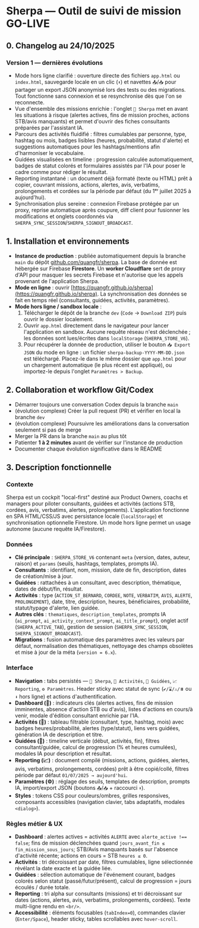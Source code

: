 # Sherpa — Outil de suivi de mission GO-LIVE

## 0. Changelog au 24/10/2025

### Version 1 — dernières évolutions
- Mode hors ligne clarifié : ouverture directe des fichiers `app.html` ou `index.html`, sauvegarde locale en un clic (`⬇️`) et navettes `📤`/`📥` pour partager un export JSON anonymisé lors des tests ou des migrations. Tout fonctionne sans connexion et se resynchronise dès que l'on se reconnecte. 
- Vue d'ensemble des missions enrichie : l'onglet `👥 Sherpa` met en avant les situations à risque (alertes actives, fins de mission proches, actions STB/avis manquants) et permet d'ouvrir des fiches consultants préparées par l'assistant IA.
- Parcours des activités fluidifié : filtres cumulables par personne, type, hashtag ou mois, badges lisibles (heures, probabilité, statut d'alerte) et suggestions automatiques pour les hashtags/mentions afin d'harmoniser le vocabulaire.
- Guidées visualisées en timeline : progression calculée automatiquement, badges de statut colorés et formulaires assistés par l'IA pour poser le cadre comme pour rédiger le résultat.
- Reporting instantané : un document déjà formaté (texte ou HTML) prêt à copier, couvrant missions, actions, alertes, avis, verbatims, prolongements et cordées sur la période par défaut (du 1ᵉʳ juillet 2025 à aujourd'hui).
- Synchronisation plus sereine : connexion Firebase protégée par un proxy, reprise automatique après coupure, diff client pour fusionner les modifications et onglets coordonnés via `SHERPA_SYNC_SESSION`/`SHERPA_SIGNOUT_BROADCAST`.

## 1. Installation et environnements
- **Instance de production** : publiée automatiquement depuis la branche `main` du dépôt [github.com/quangfr/sherpa](https://github.com/quangfr/sherpa). La base de donnée est hébergée sur Firebase **Firestore**. Un **worker Cloudflare** sert de proxy d'API pour masquer les secrets Firebase et n'autorise que les appels provenant de l'application Sherpa.
- **Mode en ligne** : ouvrir [https://quangfr.github.io/sherpa](https://quangfr.github.io/sherpa). La synchronisation des données se fait en temps réel (consultants, guidées, activités, paramètres).
- **Mode hors ligne / sandbox locale** :
  1. Télécharger le dépôt de la branche `dev` (`Code` → `Download ZIP`) puis ouvrir le dossier localement.
  2. Ouvrir `app.html` directement dans le navigateur pour lancer l'application en sandbox. Aucune requête réseau n'est déclenchée ; les données sont lues/écrites dans `localStorage` (`SHERPA_STORE_V6`).
  3. Pour récupérer la donnée de production, utiliser le bouton `📥 Export JSON` du mode en ligne : un fichier `sherpa-backup-YYYY-MM-DD.json` est téléchargé. Placez-le dans le même dossier que `app.html` pour un chargement automatique (le plus récent est appliqué), ou importez-le depuis l'onglet `Paramètres > Backup`.

## 2. Collaboration et workflow Git/Codex
- Démarrer toujours une conversation Codex depuis la branche `main`
- (évolution complexe) Créer la pull request (PR) et vérifier en local la branche `dev`
- (évolution complexe) Poursuivre les améliorations dans la conversation seulement si pas de merge
- Merger la PR dans la branche `main` au plus tôt
- Patienter **1 à 2 minutes** avant de vérifier sur l'instance de production
- Documenter chaque évolution significative dans le README

## 3. Description fonctionnelle
### Contexte
Sherpa est un cockpit "local-first" destiné aux Product Owners, coachs et managers pour piloter consultants, guidées et activités (actions STB, cordées, avis, verbatims, alertes, prolongements). L'application fonctionne en SPA HTML/CSS/JS avec persistance locale (`localStorage`) et synchronisation optionnelle Firestore. Un mode hors ligne permet un usage autonome (aucune requête IA/Firestore).

### Données
- **Clé principale** : `SHERPA_STORE_V6` contenant `meta` (version, dates, auteur, raison) et `params` (seuils, hashtags, templates, prompts IA).
- **Consultants** : identifiant, nom, mission, date de fin, description, dates de création/mise à jour.
- **Guidées** : rattachées à un consultant, avec description, thématique, dates de début/fin, résultat.
- **Activités** : type (`ACTION_ST_BERNARD`, `CORDEE`, `NOTE`, `VERBATIM`, `AVIS`, `ALERTE`, `PROLONGEMENT`), date, titre, description, heures, bénéficiaires, probabilité, statut/typage d'alerte, lien guidée.
- **Autres clés** : `thematiques`, `description_templates`, prompts IA (`ai_prompt`, `ai_activity_context_prompt`, `ai_title_prompt`), onglet actif (`SHERPA_ACTIVE_TAB`), gestion de session (`SHERPA_SYNC_SESSION`, `SHERPA_SIGNOUT_BROADCAST`).
- **Migrations** : fusion automatique des paramètres avec les valeurs par défaut, normalisation des thématiques, nettoyage des champs obsolètes et mise à jour de la méta (`version = 6.x`).

### Interface
- **Navigation** : tabs persistés — `👥 Sherpa`, `📌 Activités`, `🧭 Guidées`, `📈 Reporting`, `⚙️ Paramètres`. Header sticky avec statut de sync (`✔️/⌛/⚠️/⏸️` ou `⬇️` hors ligne) et actions d'authentification.
- **Dashboard (👥)** : indicateurs clés (alertes actives, fins de mission imminentes, absence d'action STB ou d'avis), listes d'actions en cours/à venir, modale d'édition consultant enrichie par l'IA.
- **Activités (📌)** : tableau filtrable (consultant, type, hashtag, mois) avec badges heures/probabilité, alertes (type/statut), liens vers guidées, génération IA de description et titre.
- **Guidées (🧭)** : timeline verticale (début, activités, fin), filtres consultant/guidée, calcul de progression (% et heures cumulées), modales IA pour description et résultat.
- **Reporting (📈)** : document compilé (missions, actions, guidées, alertes, avis, verbatims, prolongements, cordées) prêt à être copié/collé, filtres période par défaut `01/07/2025 → aujourd'hui`.
- **Paramètres (⚙️)** : réglage des seuils, templates de description, prompts IA, import/export JSON (boutons `📤`/`📥` + raccourci `⬇️`).
- **Styles** : tokens CSS pour couleurs/ombres, grilles responsives, composants accessibles (navigation clavier, tabs adaptatifs, modales `<dialog>`).

### Règles métier & UX
- **Dashboard** : alertes actives = activités `ALERTE` avec `alerte_active !== false`; fins de mission déclenchées quand `jours_avant_fin ≤ fin_mission_sous_jours`; STB/Avis manquants basés sur l'absence d'activité récente; actions en cours = STB `heures ≤ 0`.
- **Activités** : tri décroissant par date, filtres cumulables, ligne sélectionnée révélant la date exacte et la guidée liée.
- **Guidées** : sélection automatique de l'événement courant, badges colorés selon statut (passé/futur/présent), calcul de progression = jours écoulés / durée totale.
- **Reporting** : tri alpha sur consultants (missions) et tri décroissant sur dates (actions, alertes, avis, verbatims, prolongements, cordées). Texte multi-ligne rendu en `<br/>`.
- **Accessibilité** : éléments focusables (`tabIndex=0`), commandes clavier (`Enter/Space`), header sticky, tables scrollables avec `hover-scroll`.
